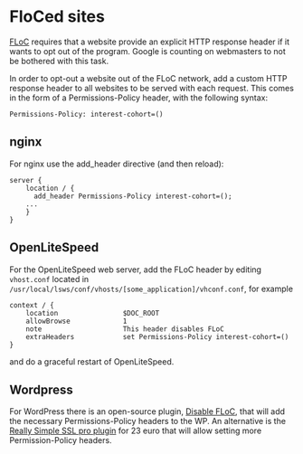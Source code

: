 # FloCed sites

[FLoC](FLoC.md) requires that a website provide an explicit HTTP response header if it wants to opt out of the program. Google is counting on webmasters to not be bothered with this task.

In order to opt-out a website out of the FLoC network, add a custom HTTP response header to all websites to be served with each request. This comes in the form of a Permissions-Policy header, with the following syntax:

    Permissions-Policy: interest-cohort=()

## nginx

For nginx use the add_header directive (and then reload):

    server {
        location / {
          add_header Permissions-Policy interest-cohort=();
        ...
        }
    }

## OpenLiteSpeed
For the OpenLiteSpeed web server, add the FLoC header by editing `vhost.conf` located in `/usr/local/lsws/conf/vhosts/[some_application]/vhconf.conf`, for example

    context / {
        location                $DOC_ROOT
        allowBrowse             1
        note                    This header disables FLoC
        extraHeaders            set Permissions-Policy interest-cohort=()
    }

and do a graceful restart of OpenLiteSpeed.

## Wordpress
For WordPress there is an open-source plugin, [Disable FLoC](https://wordpress.org/plugins/disable-floc/), that will add the necessary Permissions-Policy headers to the WP. An alternative is the [Really Simple SSL pro plugin](https://really-simple-ssl.com/pro/) for 23 euro that will allow setting more Permission-Policy headers.
